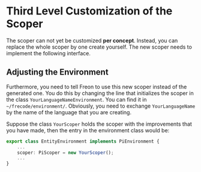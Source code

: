 # Third Level Customization of the Scoper

The scoper can not yet be customized **per concept**. Instead, you can replace the whole
scoper by one create yourself.
The new scoper needs to implement the following interface.

## Adjusting the Environment

Furthermore, you need to tell Freon to use this new scoper instead of the generated one. You do this by
changing the line that initializes the scoper in the class `YourLanguageNameEnvironment`. You can find it
in `~/frecode/environment/`. Obviously,
you need to exchange `YourLanguageName` by the name of the language that you are creating.

Suppose the class `YourScoper`
holds the scoper with the improvements that you have made, then the entry in the environment class would be:

```ts
export class EntityEnvironment implements PiEnvironment {
    ...
    scoper: PiScoper = new YourScoper();
    ...
}
```

